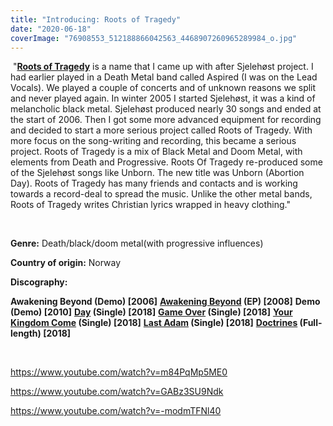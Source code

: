 ```yaml
---
title: "Introducing: Roots of Tragedy"
date: "2020-06-18"
coverImage: "76908553_512188866042563_4468907260965289984_o.jpg"
---
```


 "**[Roots of Tragedy](https://web.facebook.com/rootsoftragedy)** is a name that I came up with after Sjelehøst project. I had earlier played in a Death Metal band called Aspired (I was on the Lead Vocals). We played a couple of concerts and of unknown reasons we split and never played again. In winter 2005 I started Sjelehøst, it was a kind of melancholic black metal. Sjelehøst produced nearly 30 songs and ended at the start of 2006. Then I got some more advanced equipment for recording and decided to start a more serious project called Roots of Tragedy. With more focus on the song-writing and recording, this became a serious project. Roots of Tragedy is a mix of Black Metal and Doom Metal, with elements from Death and Progressive. Roots Of Tragedy re-produced some of the Sjelehøst songs like Unborn. The new title was Unborn (Abortion Day). Roots of Tragedy has many friends and contacts and is working towards a record-deal to spread the music. Unlike the other metal bands, Roots of Tragedy writes Christian lyrics wrapped in heavy clothing."

 

**Genre:** Death/black/doom metal(with progressive influences)

**Country of origin:** Norway

**Discography:**

**Awakening Beyond (Demo) \[2006\]** **[Awakening Beyond](https://theshroudedwinter.bandcamp.com/album/tsw002-roots-of-tragedy-awakening-beyond) (EP) \[2008\]** **Demo (Demo) \[2010\]** **[Day](https://rootsoftragedy.bandcamp.com/track/day) (Single) \[2018\]** **[Game Over](https://rootsoftragedy.bandcamp.com/track/game-over) (Single) \[2018\]** **[Your Kingdom Come](https://rootsoftragedy.bandcamp.com/track/your-kingdom-come) (Single) \[2018\]** **[Last Adam](https://rootsoftragedy.bandcamp.com/track/last-adam-2018) (Single) \[2018\]** **[Doctrines](https://rootsoftragedy.bandcamp.com/album/doctrines-deluxe-edition-2) (Full-length) \[2018\]**

 

https://www.youtube.com/watch?v=m84PqMp5ME0

https://www.youtube.com/watch?v=GABz3SU9Ndk

https://www.youtube.com/watch?v=-modmTFNl40

## 
